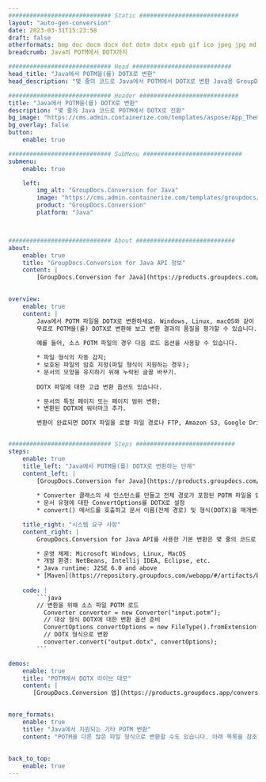 ```yaml
---
############################# Static ############################
layout: "auto-gen-conversion"
date: 2023-03-31T15:23:58
draft: false
otherformats: bmp doc docm docx dot dotm dotx epub gif ico jpeg jpg md odt ott pdf png psd rtf tex tif tiff txt xps
breadcrumb: Java의 POTM에서 DOTX까지

############################# Head ############################
head_title: "Java에서 POTM을(를) DOTX로 변환"
head_description: "몇 줄의 코드로 Java에서 POTM에서 DOTX로 변환 Java용 GroupDocs 문서 변환 API를 사용하여 160개 이상의 파일 형식 변환"

############################# Header ############################
title: "Java에서 POTM을(를) DOTX로 변환"
description: "몇 줄의 Java 코드로 POTM에서 DOTX로 전환"
bg_image: "https://cms.admin.containerize.com/templates/aspose/App_Themes/V3/images/bg/header1.png"
bg_overlay: false
button:
    enable: true

############################# SubMenu ############################
submenu:
    enable: true

    left:
        img_alt: "GroupDocs.Conversion for Java"
        image: "https://cms.admin.containerize.com/templates/groupdocs/images/product-logos/90x90-noborder/groupdocs-conversion-java.png"
        product: "GroupDocs.Conversion"
        platform: "Java"



############################# About ############################
about:
    enable: true
    title: "GroupDocs.Conversion for Java API 정보"
    content: |
        [GroupDocs.Conversion for Java](https://products.groupdocs.com/conversion/java/)은 Microsoft Office, OpenDocument, PDF, HTML, 이메일, CAD와 같이 널리 사용되는 이미지와 문서 형식 간의 변환을 위한 고급 파일 형식 변환 API입니다. 단 몇 줄의 코드로 훨씬 더 많은 작업을 수행할 수 있습니다. 기본 API는 원본 문서의 형식을 자동으로 감지하고 변환된 문서를 사용자 지정하기 위한 다양한 옵션을 제공합니다. 문서에서 정보를 추출하는 기능과 함께 기본적으로 변환 결과를 로컬 디스크로 캐싱하는 기능도 지원합니다. 그러나 Amazon S3, Dropbox, Google Drive, Windows Azure, Reddis 등의 적절한 인터페이스를 구현하여 모든 유형의 캐시 스토리지를 지원할 수 있습니다.
    

overview:
    enable: true
    content: |
        Java에서 POTM 파일을 DOTX로 변환하세요. Windows, Linux, macOS와 같이 선택한 플랫폼에서 몇 줄의 Java 코드만 있으면 됩니다.
        무료로 POTM을(를) DOTX로 변환해 보고 변환 결과의 품질을 평가할 수 있습니다. 간단한 파일 변환 스크립트와 함께 POTM 소스 파일을 로드하고 DOTX 출력을 저장하는 보다 정교한 옵션을 시도할 수 있습니다. 
        
        예를 들어, 소스 POTM 파일의 경우 다음 로드 옵션을 사용할 수 있습니다.

        * 파일 형식의 자동 감지;
        * 보호된 파일의 암호 지정(파일 형식이 지원하는 경우);
        * 문서의 모양을 유지하기 위해 누락된 글꼴 바꾸기.
        
        DOTX 파일에 대한 고급 변환 옵션도 있습니다.

        * 문서의 특정 페이지 또는 페이지 범위 변환;
        * 변환된 DOTX에 워터마크 추가.

        변환이 완료되면 DOTX 파일을 로컬 파일 경로나 FTP, Amazon S3, Google Drive, Dropbox 등과 같은 타사 저장소에 저장할 수 있습니다. 참고 - 변환하려면 POTM DOTX을(를) 사용하려면 MS Office, Open Office, Adobe Acrobat Reader 등과 같은 추가 소프트웨어를 설치할 필요가 없습니다.


############################# Steps ############################
steps:
    enable: true
    title_left: "Java에서 POTM을(를) DOTX로 변환하는 단계"
    content_left: |
        [GroupDocs.Conversion for Java](https://products.groupdocs.com/conversion/java/)을 사용하면 개발자가 몇 줄의 코드로 POTM 파일을 DOTX로 쉽게 변환할 수 있습니다.
        
        * Converter 클래스의 새 인스턴스를 만들고 전체 경로가 포함된 POTM 파일을 업로드합니다.
        * 문서 유형에 대한 ConvertOptions를 DOTX로 설정
        * convert() 메서드를 호출하고 문서 이름(전체 경로) 및 형식(DOTX)을 매개변수로 전달

    title_right: "시스템 요구 사항"
    content_right: |
        GroupDocs.Conversion for Java API를 사용한 기본 변환은 몇 줄의 코드로 수행할 수 있습니다. 당사의 API는 모든 주요 플랫폼 및 운영 체제에서 지원됩니다. 아래 코드를 실행하기 전에 시스템에 다음 전제 조건이 설치되어 있는지 확인하십시오.

        * 운영 체제: Microsoft Windows, Linux, MacOS
        * 개발 환경: NetBeans, Intellij IDEA, Eclipse, etc.
        * Java runtime: J2SE 6.0 and above
        * [Maven](https://repository.groupdocs.com/webapp/#/artifacts/browse/tree/General/repo/com/groupdocs/groupdocs-conversion)에서 최신 GroupDocs.Conversion for Java 가져오기
         
    code: |
        ```java    
        // 변환을 위해 소스 파일 POTM 로드
          Converter converter = new Converter("input.potm");
          // 대상 형식 DOTX에 대한 변환 옵션 준비
          ConvertOptions convertOptions = new FileType().fromExtension("dotx").getConvertOptions();
          // DOTX 형식으로 변환
          converter.convert("output.dotx", convertOptions);
        ```

demos:
    enable: true
    title: "POTM에서 DOTX 라이브 데모"
    content: |
       [GroupDocs.Conversion 앱](https://products.groupdocs.app/conversion/family) 웹사이트를 방문하여 지금 POTM에서 DOTX로의 변환을 시도하십시오. 무료 데모에는 다음과 같은 이점이 있습니다.
          

more_formats:
    enable: true
    title: "Java에서 지원되는 기타 POTM 변환"
    content: "POTM을 다른 많은 파일 형식으로 변환할 수도 있습니다. 아래 목록을 참조하십시오."
       
       
back_to_top:
    enable: true
---
```

